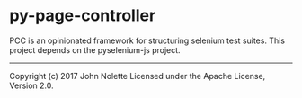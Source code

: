 # py-page-controller
PCC is an opinionated framework for structuring selenium test suites. This project depends on the pyselenium-js project.

---
Copyright (c) 2017 John Nolette Licensed under the Apache License, Version 2.0.